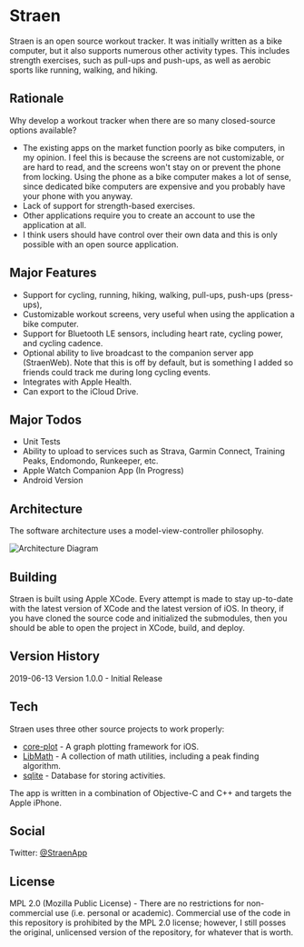 # Straen
Straen is an open source workout tracker. It was initially written as a bike computer, but it also supports numerous other activity types. This includes strength exercises, such as pull-ups and push-ups, as well as aerobic sports like running, walking, and hiking.

## Rationale
Why develop a workout tracker when there are so many closed-source options available?
* The existing apps on the market function poorly as bike computers, in my opinion. I feel this is because the screens are not customizable, or are hard to read, and the screens won't stay on or prevent the phone from locking.  Using the phone as a bike computer makes a lot of sense, since dedicated bike computers are expensive and you probably have your phone with you anyway.
* Lack of support for strength-based exercises.
* Other applications require you to create an account to use the application at all.
* I think users should have control over their own data and this is only possible with an open source application.

## Major Features
* Support for cycling, running, hiking, walking, pull-ups, push-ups (press-ups), 
* Customizable workout screens, very useful when using the application a bike computer.
* Support for Bluetooth LE sensors, including heart rate, cycling power, and cycling cadence.
* Optional ability to live broadcast to the companion server app (StraenWeb). Note that this is off by default, but is something I added so friends could track me during long cycling events.
* Integrates with Apple Health.
* Can export to the iCloud Drive.

## Major Todos
* Unit Tests
* Ability to upload to services such as Strava, Garmin Connect, Training Peaks, Endomondo, Runkeeper, etc.
* Apple Watch Companion App (In Progress)
* Android Version

## Architecture

The software architecture uses a model-view-controller philosophy.

![Architecture Diagram](https://github.com/msimms/Straen/blob/master/Docs/Architecture.png?raw=true)

## Building
Straen is built using Apple XCode. Every attempt is made to stay up-to-date with the latest version of XCode and the latest version of iOS. In theory, if you have cloned the source code and initialized the submodules, then you should be able to open the project in XCode, build, and deploy.

## Version History
2019-06-13 Version 1.0.0 - Initial Release

## Tech
Straen uses three other source projects to work properly:

* [core-plot](https://github.com/core-plot/core-plot) - A graph plotting framework for iOS.
* [LibMath](https://github.com/msimms/LibMath) - A collection of math utilities, including a peak finding algorithm.
* [sqlite](https://www.sqlite.org) - Database for storing activities.

The app is written in a combination of Objective-C and C++ and targets the Apple iPhone.

## Social
Twitter: [@StraenApp](https://twitter.com/StraenApp)

## License
MPL 2.0 (Mozilla Public License) - There are no restrictions for non-commercial use (i.e. personal or academic). Commercial use of the code in this repository is prohibited by the MPL 2.0 license; however, I still posses the original, unlicensed version of the repository, for whatever that is worth.
